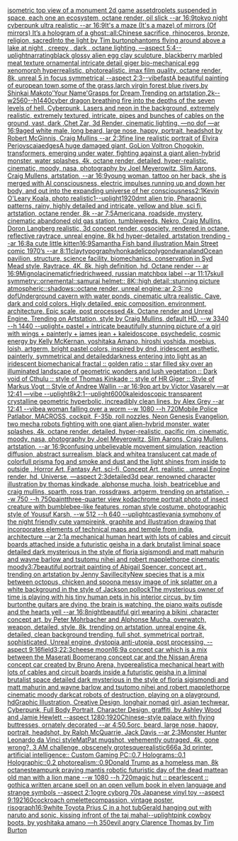 [isometric top view of a monument 2d game asset](https://www.ebank.nz/aiartgenerator?category=isometric%20top%20view%20of%20a%20monument%202d%20game%20asset)[droplets suspended in space, each one an ecosystem, octane render, oil slick --ar 16:9](https://www.ebank.nz/aiartgenerator?category=droplets%20suspended%20in%20space%2C%20each%20one%20an%20ecosystem%2C%20octane%20render%2C%20oil%20slick%20--ar%2016%3A9)[tokyo night cyberpunk ultra realistic --ar 16:9](https://www.ebank.nz/aiartgenerator?category=tokyo%20night%20cyberpunk%20ultra%20realistic%20--ar%2016%3A9)[It's a maze (It's a maze) of mirrors (Of mirrors) It’s a hologram of a ghost](https://www.ebank.nz/aiartgenerator?category=It%27s%20a%20maze%20%28It%27s%20a%20maze%29%20of%20mirrors%20%28Of%20mirrors%29%20It%E2%80%99s%20a%20hologram%20of%20a%20ghost)[::](https://www.ebank.nz/aiartgenerator?category=%3A%3A)[all:Chinese sacrifice, rhinoceros, bronze, religion, sacred](https://www.ebank.nz/aiartgenerator?category=all%3AChinese%20sacrifice%2C%20rhinoceros%2C%20bronze%2C%20religion%2C%20sacred)[Into the light by Tim burton](https://www.ebank.nz/aiartgenerator?category=Into%20the%20light%20by%20Tim%20burton)[phantoms flying around above a lake at night , creepy , dark , octane lighting, —aspect 5:4](https://www.ebank.nz/aiartgenerator?category=phantoms%20flying%20around%20above%20a%20lake%20at%20night%20%2C%20creepy%20%2C%20dark%20%2C%20octane%20lighting%2C%20%E2%80%94aspect%205%3A4)[--uplight](https://www.ebank.nz/aiartgenerator?category=--uplight)[narrating](https://www.ebank.nz/aiartgenerator?category=narrating)[black glossy alien egg clay sculpture, blackberry marbled meat texture ornamental intricate detail giger bio-mechanical  egg xenomorph  hyperrealistic, photorealistic, imax film quality, octane render, 8k, unreal 5 in focus symmetrical --aspect 2:3](https://www.ebank.nz/aiartgenerator?category=black%20glossy%20alien%20egg%20clay%20sculpture%2C%20blackberry%20marbled%20meat%20texture%20ornamental%20intricate%20detail%20giger%20bio-mechanical%20%20egg%20xenomorph%20%20hyperrealistic%2C%20photorealistic%2C%20imax%20film%20quality%2C%20octane%20render%2C%208k%2C%20unreal%205%20in%20focus%20symmetrical%20--aspect%202%3A3)[--vibefast](https://www.ebank.nz/aiartgenerator?category=--vibefast)[A beautiful painting of european town,some of the grass,larch virgin forest,blue rivers,by Shinkai Makoto'Your Name'Grasps for Dream,Trending on artstation,2k--w2560--h1440](https://www.ebank.nz/aiartgenerator?category=A%20beautiful%20painting%20of%20european%20town%2Csome%20of%20the%20grass%2Clarch%20virgin%20forest%2Cblue%20rivers%2Cby%20Shinkai%20Makoto%27Your%20Name%27Grasps%20for%20Dream%2CTrending%20on%20artstation%2C2k--w2560--h1440)[cyber dragon breathing fire into the depths of the seven levels of hell. Cyberpunk, Lasers and neon in the background, extremely realistic, extremely textured, intricate, pipes and bunches of cables on the ground, vast, dark ,Chet Zar, 3d Render, cinematic lighting, —no dof —ar 16:9](https://www.ebank.nz/aiartgenerator?category=cyber%20dragon%20breathing%20fire%20into%20the%20depths%20of%20the%20seven%20levels%20of%20hell.%20Cyberpunk%2C%20Lasers%20and%20neon%20in%20the%20background%2C%20extremely%20realistic%2C%20extremely%20textured%2C%20intricate%2C%20pipes%20and%20bunches%20of%20cables%20on%20the%20ground%2C%20vast%2C%20dark%20%2CChet%20Zar%2C%203d%20Render%2C%20cinematic%20lighting%2C%20%E2%80%94no%20dof%20%E2%80%94ar%2016%3A9)[aged white male, long beard, large nose, happy, portrait, headshot by Robert McGinnis, Craig Mullins --ar 2:3](https://www.ebank.nz/aiartgenerator?category=aged%20white%20male%2C%20long%20beard%2C%20large%20nose%2C%20happy%2C%20portrait%2C%20headshot%20by%20Robert%20McGinnis%2C%20Craig%20Mullins%20--ar%202%3A3)[fine line realistic portrait of Elvira Perjovscaia](https://www.ebank.nz/aiartgenerator?category=fine%20line%20realistic%20portrait%20of%20Elvira%20Perjovscaia)[edges](https://www.ebank.nz/aiartgenerator?category=edges)[A huge damaged giant, GoLion Voltron Chogokin, transformers, emerging under water, fighting against a giant alien-hybrid monster, water splashes, 4k, octane render, detailed, hyper-realistic, cinematic, moody, nasa, photography by Joel Meyerowitz, Slim Aarons, Craig Mullens, artstation, --ar 16:9](https://www.ebank.nz/aiartgenerator?category=A%20huge%20damaged%20giant%2C%20GoLion%20Voltron%20Chogokin%2C%20transformers%2C%20emerging%20under%20water%2C%20fighting%20against%20a%20giant%20alien-hybrid%20monster%2C%20water%20splashes%2C%204k%2C%20octane%20render%2C%20detailed%2C%20hyper-realistic%2C%20cinematic%2C%20moody%2C%20nasa%2C%20photography%20by%20Joel%20Meyerowitz%2C%20Slim%20Aarons%2C%20Craig%20Mullens%2C%20artstation%2C%20--ar%2016%3A9)[young woman, tattoo on her back, she is merged with AI consciousness, electric impulses running up and down her body, and out into the expanding universe of her consciousness](https://www.ebank.nz/aiartgenerator?category=young%20woman%2C%20tattoo%20on%20her%20back%2C%20she%20is%20merged%20with%20AI%20consciousness%2C%20electric%20impulses%20running%20up%20and%20down%20her%20body%2C%20and%20out%20into%20the%20expanding%20universe%20of%20her%20consciousness)[2:1](https://www.ebank.nz/aiartgenerator?category=2%3A1)[Kevin O'Leary Koala, photo realistic](https://www.ebank.nz/aiartgenerator?category=Kevin%20O%27Leary%20Koala%2C%20photo%20realistic)[1](https://www.ebank.nz/aiartgenerator?category=1)[--uplight](https://www.ebank.nz/aiartgenerator?category=--uplight)[1920](https://www.ebank.nz/aiartgenerator?category=1920)[dmt alien trip, Pharaonic patterns, rainy, highly detailed and intricate, yellow and blue, sci fi, artstation, octane render, 8k --ar 7:5](https://www.ebank.nz/aiartgenerator?category=dmt%20alien%20trip%2C%20Pharaonic%20patterns%2C%20rainy%2C%20highly%20detailed%20and%20intricate%2C%20yellow%20and%20blue%2C%20sci%20fi%2C%20artstation%2C%20octane%20render%2C%208k%20--ar%207%3A5)[Americana, roadside, mystery, cinematic abandoned old gas station, tumbleweeds, Nekro, Craig Mullins, Doron Langberg realistic, 3d concept render, cgsociety, rendered in octane, reflective raytrace, unreal engine, 8k hd hyper-detailed, artstation trending --ar 16:8](https://www.ebank.nz/aiartgenerator?category=Americana%2C%20roadside%2C%20mystery%2C%20cinematic%20abandoned%20old%20gas%20station%2C%20tumbleweeds%2C%20Nekro%2C%20Craig%20Mullins%2C%20Doron%20Langberg%20realistic%2C%203d%20concept%20render%2C%20cgsociety%2C%20rendered%20in%20octane%2C%20reflective%20raytrace%2C%20unreal%20engine%2C%208k%20hd%20hyper-detailed%2C%20artstation%20trending%20--ar%2016%3A8)[a cute little kitten](https://www.ebank.nz/aiartgenerator?category=a%20cute%20little%20kitten)[16:9](https://www.ebank.nz/aiartgenerator?category=16%3A9)[Samantha Fish band illustration Main Street comic 1970’s --ar 8:11](https://www.ebank.nz/aiartgenerator?category=Samantha%20Fish%20band%20illustration%20Main%20Street%20comic%201970%E2%80%99s%20--ar%208%3A11)[clay](https://www.ebank.nz/aiartgenerator?category=clay)[typography](https://www.ebank.nz/aiartgenerator?category=typography)[honkadelic](https://www.ebank.nz/aiartgenerator?category=honkadelic)[polygondwanaland](https://www.ebank.nz/aiartgenerator?category=polygondwanaland)[Ocean pavilion, structure, science facility, biomechanics, conservation in Syd Mead style, Raytrace, 4K, 8k, high definition, hd, Octane render -- ar 16:9](https://www.ebank.nz/aiartgenerator?category=Ocean%20pavilion%2C%20structure%2C%20science%20facility%2C%20biomechanics%2C%20conservation%20in%20Syd%20Mead%20style%2C%20Raytrace%2C%204K%2C%208k%2C%20high%20definition%2C%20hd%2C%20Octane%20render%20--%20ar%2016%3A9)[Mignola](https://www.ebank.nz/aiartgenerator?category=Mignola)[cinematic](https://www.ebank.nz/aiartgenerator?category=cinematic)[friedrich](https://www.ebank.nz/aiartgenerator?category=friedrich)[weed, russian matchbox label --ar 11:17](https://www.ebank.nz/aiartgenerator?category=weed%2C%20russian%20matchbox%20label%20--ar%2011%3A17)[skull symmetry::ornemental::samurai helmet:: 8K::high detail::stunning picture atmospheric::shadows::octane render, unreal engine::ar 2:3::no dof](https://www.ebank.nz/aiartgenerator?category=skull%20symmetry%3A%3Aornemental%3A%3Asamurai%20helmet%3A%3A%208K%3A%3Ahigh%20detail%3A%3Astunning%20picture%20atmospheric%3A%3Ashadows%3A%3Aoctane%20render%2C%20unreal%20engine%3A%3Aar%202%3A3%3A%3Ano%20dof)[Underground cavern with water ponds, cinematic ultra realistic. Cave, dark and cold colors. Higly detailed, epic composition. environment, architecture. Epic scale, post processed 4k, Octane render and Unreal Engine. Trending on Artstation, style by Craig Mullins, default HD, --w 3340 --h 1440 --uplight](https://www.ebank.nz/aiartgenerator?category=Underground%20cavern%20with%20water%20ponds%2C%20cinematic%20ultra%20realistic.%20Cave%2C%20dark%20and%20cold%20colors.%20Higly%20detailed%2C%20epic%20composition.%20environment%2C%20architecture.%20Epic%20scale%2C%20post%20processed%204k%2C%20Octane%20render%20and%20Unreal%20Engine.%20Trending%20on%20Artstation%2C%20style%20by%20Craig%20Mullins%2C%20default%20HD%2C%20--w%203340%20--h%201440%20--uplight)[+ pastel +  intricate beautifully stunning picture of a girl with wings + painterly + james jean + kaleidoscope, psychedelic, cosmic energy by Kelly McKernan, yoshitaka Amano, hiroshi yoshida, moebius, loish, artgerm, bright pastel colors, inspired by dnd, iridescent aesthetic, painterly, symmetrical and detailed](https://www.ebank.nz/aiartgenerator?category=%2B%20pastel%20%2B%20%20intricate%20beautifully%20stunning%20picture%20of%20a%20girl%20with%20wings%20%2B%20painterly%20%2B%20james%20jean%20%2B%20kaleidoscope%2C%20psychedelic%2C%20cosmic%20energy%20by%20Kelly%20McKernan%2C%20yoshitaka%20Amano%2C%20hiroshi%20yoshida%2C%20moebius%2C%20loish%2C%20artgerm%2C%20bright%20pastel%20colors%2C%20inspired%20by%20dnd%2C%20iridescent%20aesthetic%2C%20painterly%2C%20symmetrical%20and%20detailed)[darkness entering into light as an iridescent biomechanical fractal  :: golden ratio :: star filled sky over an illuminated landscape of geometric wonders and lush vegetation :: Dark void of Cthulu :: style of Thomas Kinkade :: style of HR Giger :: Style of Markus Vogt :: Style of Andree Wallin --ar 16:9](https://www.ebank.nz/aiartgenerator?category=darkness%20entering%20into%20light%20as%20an%20iridescent%20biomechanical%20fractal%20%20%3A%3A%20golden%20ratio%20%3A%3A%20star%20filled%20sky%20over%20an%20illuminated%20landscape%20of%20geometric%20wonders%20and%20lush%20vegetation%20%3A%3A%20Dark%20void%20of%20Cthulu%20%3A%3A%20style%20of%20Thomas%20Kinkade%20%3A%3A%20style%20of%20HR%20Giger%20%3A%3A%20Style%20of%20Markus%20Vogt%20%3A%3A%20Style%20of%20Andree%20Wallin%20--ar%2016%3A9)[op art by Victor Vasarely —ar 12:41 —vibe --uplight](https://www.ebank.nz/aiartgenerator?category=op%20art%20by%20Victor%20Vasarely%20%E2%80%94ar%2012%3A41%20%E2%80%94vibe%20--uplight)[8k](https://www.ebank.nz/aiartgenerator?category=8k)[2:1](https://www.ebank.nz/aiartgenerator?category=2%3A1)[--uplight](https://www.ebank.nz/aiartgenerator?category=--uplight)[6000](https://www.ebank.nz/aiartgenerator?category=6000)[kaleidoscopic transparent crystalline geometric hyperbolic, increadibly clean lines, by Alex Grey --ar 12:41 --vibe](https://www.ebank.nz/aiartgenerator?category=kaleidoscopic%20transparent%20crystalline%20geometric%20hyperbolic%2C%20increadibly%20clean%20lines%2C%20by%20Alex%20Grey%20--ar%2012%3A41%20--vibe)[a woman falling over a worm --w 1080 --h 720](https://www.ebank.nz/aiartgenerator?category=a%20woman%20falling%20over%20a%20worm%20--w%201080%20--h%20720)[Mobile Police Patlabor, MACROSS, cockpit, F-35b, roll nozzles, Neon Genesis Evangelion, two mecha robots fighting with one giant alien-hybrid monster, water splashes, 4k, octane render, detailed, hyper-realistic, pacific rim, cinematic, moody, nasa, photography by Joel Meyerowitz, Slim Aarons, Craig Mullens, artstation, --ar 16:9](https://www.ebank.nz/aiartgenerator?category=Mobile%20Police%20Patlabor%2C%20MACROSS%2C%20cockpit%2C%20F-35b%2C%20roll%20nozzles%2C%20Neon%20Genesis%20Evangelion%2C%20two%20mecha%20robots%20fighting%20with%20one%20giant%20alien-hybrid%20monster%2C%20water%20splashes%2C%204k%2C%20octane%20render%2C%20detailed%2C%20hyper-realistic%2C%20pacific%20rim%2C%20cinematic%2C%20moody%2C%20nasa%2C%20photography%20by%20Joel%20Meyerowitz%2C%20Slim%20Aarons%2C%20Craig%20Mullens%2C%20artstation%2C%20--ar%2016%3A9)[confusing unbelievable movement simulation, reaction diffusion, abstract surrealism, black and white](https://www.ebank.nz/aiartgenerator?category=confusing%20unbelievable%20movement%20simulation%2C%20reaction%20diffusion%2C%20abstract%20surrealism%2C%20black%20and%20white)[a translucent cat made of colorfull prisma fog and smoke and dust and the light shines from inside to outside , Horror Art, Fantasy Art, sci-fi, Concept Art, realistic , unreal Engine render, hd, Universe, —aspect 2:3](https://www.ebank.nz/aiartgenerator?category=a%20translucent%20cat%20made%20of%20colorfull%20prisma%20fog%20and%20smoke%20and%20dust%20and%20the%20light%20shines%20from%20inside%20to%20outside%20%2C%20Horror%20Art%2C%20Fantasy%20Art%2C%20sci-fi%2C%20Concept%20Art%2C%20realistic%20%2C%20unreal%20Engine%20render%2C%20hd%2C%20Universe%2C%20%E2%80%94aspect%202%3A3)[detailed](https://www.ebank.nz/aiartgenerator?category=detailed)[3d pear, renowned character illustration by thomas kindkade, alphonse mucha, loish, beatriceblue and craig mullins, sparth, ross tran, rossdraws, artgerm, trending on artstation, --w 750 --h 750](https://www.ebank.nz/aiartgenerator?category=3d%20pear%2C%20renowned%20character%20illustration%20by%20thomas%20kindkade%2C%20alphonse%20mucha%2C%20loish%2C%20beatriceblue%20and%20craig%20mullins%2C%20sparth%2C%20ross%20tran%2C%20rossdraws%2C%20artgerm%2C%20trending%20on%20artstation%2C%20--w%20750%20--h%20750)[paint](https://www.ebank.nz/aiartgenerator?category=paint)[three-quarter view kodachrome portrait photo of insect creature with bumblebee-like features, roman style costume, photographic style of Yousuf Karsh, --w 512 --h 640 --uplight](https://www.ebank.nz/aiartgenerator?category=three-quarter%20view%20kodachrome%20portrait%20photo%20of%20insect%20creature%20with%20bumblebee-like%20features%2C%20roman%20style%20costume%2C%20photographic%20style%20of%20Yousuf%20Karsh%2C%20--w%20512%20--h%20640%20--uplight)[castlevania symphony of the night friendly cute vampire](https://www.ebank.nz/aiartgenerator?category=castlevania%20symphony%20of%20the%20night%20friendly%20cute%20vampire)[ink, graphite and illustration drawing that incorporates elements of technical maps and temple from india, architecture --ar 2:1](https://www.ebank.nz/aiartgenerator?category=ink%2C%20graphite%20and%20illustration%20drawing%20that%20incorporates%20elements%20of%20technical%20maps%20and%20temple%20from%20india%2C%20architecture%20--ar%202%3A1)[a mechanical human heart with lots of cables and circuit boards attached inside a futuristic geisha in a dark brutalist liminal space detailed dark mysterious in the style of floria sigismondi and matt mahurin and wayne barlow and tsutomu nihei and robert mapplethorpe cinematic moody](https://www.ebank.nz/aiartgenerator?category=a%20mechanical%20human%20heart%20with%20lots%20of%20cables%20and%20circuit%20boards%20attached%20inside%20a%20futuristic%20geisha%20in%20a%20dark%20brutalist%20liminal%20space%20detailed%20dark%20mysterious%20in%20the%20style%20of%20floria%20sigismondi%20and%20matt%20mahurin%20and%20wayne%20barlow%20and%20tsutomu%20nihei%20and%20robert%20mapplethorpe%20cinematic%20moody)[3:7](https://www.ebank.nz/aiartgenerator?category=3%3A7)[beautiful portrait painting of Abigail Spencer, concept art , trending on artstation by Jenny Saville](https://www.ebank.nz/aiartgenerator?category=beautiful%20portrait%20painting%20of%20Abigail%20Spencer%2C%20concept%20art%20%2C%20trending%20on%20artstation%20by%20Jenny%20Saville)[city](https://www.ebank.nz/aiartgenerator?category=city)[New species that is a mix between  octopus, chicken and spoon](https://www.ebank.nz/aiartgenerator?category=New%20species%20that%20is%20a%20mix%20between%20%20octopus%2C%20chicken%20and%20spoon)[a messy image of ink splatter on a white background in the style of Jackson pollock](https://www.ebank.nz/aiartgenerator?category=a%20messy%20image%20of%20ink%20splatter%20on%20a%20white%20background%20in%20the%20style%20of%20Jackson%20pollock)[The mysterious owner of time is playing with his tiny human pets in his interior circus, by tim burton](https://www.ebank.nz/aiartgenerator?category=The%20mysterious%20owner%20of%20time%20is%20playing%20with%20his%20tiny%20human%20pets%20in%20his%20interior%20circus%2C%20by%20tim%20burton)[the guitars are dying, the brain is watching, the piano waits outisde and the hearts yell --ar 16:8](https://www.ebank.nz/aiartgenerator?category=the%20guitars%20are%20dying%2C%20the%20brain%20is%20watching%2C%20the%20piano%20waits%20outisde%20and%20the%20hearts%20yell%20--ar%2016%3A8)[night](https://www.ebank.nz/aiartgenerator?category=night)[beautiful girl wearing a bikini ,character concept art, by Peter Mohrbacher and Alphonse Mucha, overwatch, weapon, detailed, style, 8k, trending on artstation, unreal engine 4k, detailed, clean background trending, full shot, symmetrical portrait, sophisticated, Unreal engine, dystopia,anti-utopia, post processing, --aspect 9:16](https://www.ebank.nz/aiartgenerator?category=beautiful%20girl%20wearing%20a%20bikini%20%2Ccharacter%20concept%20art%2C%20by%20Peter%20Mohrbacher%20and%20Alphonse%20Mucha%2C%20overwatch%2C%20weapon%2C%20detailed%2C%20style%2C%208k%2C%20trending%20on%20artstation%2C%20unreal%20engine%204k%2C%20detailed%2C%20clean%20background%20trending%2C%20full%20shot%2C%20symmetrical%20portrait%2C%20sophisticated%2C%20Unreal%20engine%2C%20dystopia%2Canti-utopia%2C%20post%20processing%2C%20--aspect%209%3A16)[field](https://www.ebank.nz/aiartgenerator?category=field)[3:2](https://www.ebank.nz/aiartgenerator?category=3%3A2)[2:3](https://www.ebank.nz/aiartgenerator?category=2%3A3)[cheese moon](https://www.ebank.nz/aiartgenerator?category=cheese%20moon)[16:9](https://www.ebank.nz/aiartgenerator?category=16%3A9)[a concept car which is a mix between the Maserati Boomerang concept car and the Nissan Arena concept car created by Bruno Arena, hyperealistic](https://www.ebank.nz/aiartgenerator?category=a%20concept%20car%20which%20is%20a%20mix%20between%20the%20Maserati%20Boomerang%20concept%20car%20and%20the%20Nissan%20Arena%20concept%20car%20created%20by%20Bruno%20Arena%2C%20hyperealistic)[a mechanical heart with lots of cables and circuit boards inside a futuristic geisha in a liminal brutalist space detailed dark mysterious in the style of floria sigismondi and matt mahurin and wayne barlow and tsutomo nihei and robert mapplethorpe cinematic moody dark](https://www.ebank.nz/aiartgenerator?category=a%20mechanical%20heart%20with%20lots%20of%20cables%20and%20circuit%20boards%20inside%20a%20futuristic%20geisha%20in%20a%20liminal%20brutalist%20space%20detailed%20dark%20mysterious%20in%20the%20style%20of%20floria%20sigismondi%20and%20matt%20mahurin%20and%20wayne%20barlow%20and%20tsutomo%20nihei%20and%20robert%20mapplethorpe%20cinematic%20moody%20dark)[cat robots of destruction, playing on a playground, hd](https://www.ebank.nz/aiartgenerator?category=cat%20robots%20of%20destruction%2C%20playing%20on%20a%20playground%2C%20hd)[Graphic Illustration, Creative Design, longhair nomad girl, asian techwear, Cyberpunk, Full Body Portrait, Character Design, graffiti, by Ashley Wood and Jamie Hewlett --aspect 1280:1920](https://www.ebank.nz/aiartgenerator?category=Graphic%20Illustration%2C%20Creative%20Design%2C%20longhair%20nomad%20girl%2C%20asian%20techwear%2C%20Cyberpunk%2C%20Full%20Body%20Portrait%2C%20Character%20Design%2C%20graffiti%2C%20by%20Ashley%20Wood%20and%20Jamie%20Hewlett%20--aspect%201280%3A1920)[Chinese-style palace with flying buttresses, ornately decorated --ar 4:5](https://www.ebank.nz/aiartgenerator?category=Chinese-style%20palace%20with%20flying%20buttresses%2C%20ornately%20decorated%20--ar%204%3A5)[0.5](https://www.ebank.nz/aiartgenerator?category=0.5)[orc, beard, large nose, happy, portrait, headshot, by  Ralph McQuarrie, Jack Davis --ar 2:3](https://www.ebank.nz/aiartgenerator?category=orc%2C%20beard%2C%20large%20nose%2C%20happy%2C%20portrait%2C%20headshot%2C%20by%20%20Ralph%20McQuarrie%2C%20Jack%20Davis%20--ar%202%3A3)[Monster Hunter Leonardo da Vinci style](https://www.ebank.nz/aiartgenerator?category=Monster%20Hunter%20Leonardo%20da%20Vinci%20style)[MatPat mugshot, vehemently outraged, 4k, gone wrong?, 3 AM challenge, obscenely grotesque](https://www.ebank.nz/aiartgenerator?category=MatPat%20mugshot%2C%20vehemently%20outraged%2C%204k%2C%20gone%20wrong%3F%2C%203%20AM%20challenge%2C%20obscenely%20grotesque)[realistic](https://www.ebank.nz/aiartgenerator?category=realistic)[666](https://www.ebank.nz/aiartgenerator?category=666)[a 3d printer, artificial intelligence:: Custom Gaming PC::0.7 Holograms::0.1 Holographic::0.2 photorealism::0.9](https://www.ebank.nz/aiartgenerator?category=a%203d%20printer%2C%20artificial%20intelligence%3A%3A%20Custom%20Gaming%20PC%3A%3A0.7%20Holograms%3A%3A0.1%20Holographic%3A%3A0.2%20photorealism%3A%3A0.9)[Donald Trump as a homeless man, 8k octane](https://www.ebank.nz/aiartgenerator?category=Donald%20Trump%20as%20a%20homeless%20man%2C%208k%20octane)[steampunk praying mantis robotic futuristic day of the dead matte](https://www.ebank.nz/aiartgenerator?category=steampunk%20praying%20mantis%20robotic%20futuristic%20day%20of%20the%20dead%20matte)[an old man with a lion mane --w 1080 --h 720](https://www.ebank.nz/aiartgenerator?category=an%20old%20man%20with%20a%20lion%20mane%20--w%201080%20--h%20720)[magic hut :: pearlescent :: gothic](https://www.ebank.nz/aiartgenerator?category=magic%20hut%20%3A%3A%20pearlescent%20%3A%3A%20gothic)[a written arcane spell on an open vellum book in elven language and strange symbols --aspect 2:1](https://www.ebank.nz/aiartgenerator?category=a%20written%20arcane%20spell%20on%20an%20open%20vellum%20book%20in%20elven%20language%20and%20strange%20symbols%20--aspect%202%3A1)[ogre cyborg 70s Japanese vinyl toy --aspect 9:19](https://www.ebank.nz/aiartgenerator?category=ogre%20cyborg%2070s%20Japanese%20vinyl%20toy%20--aspect%209%3A19)[2160](https://www.ebank.nz/aiartgenerator?category=2160)[cockroach omelette](https://www.ebank.nz/aiartgenerator?category=cockroach%20omelette)[compassion, vintage poster, risograph](https://www.ebank.nz/aiartgenerator?category=compassion%2C%20vintage%20poster%2C%20risograph)[16:9](https://www.ebank.nz/aiartgenerator?category=16%3A9)[white Toyota Prius C in a hot tub](https://www.ebank.nz/aiartgenerator?category=white%20Toyota%20Prius%20C%20in%20a%20hot%20tub)[Gerald hanging out with naruto and sonic, kissing infront of the taj mahal](https://www.ebank.nz/aiartgenerator?category=Gerald%20hanging%20out%20with%20naruto%20and%20sonic%2C%20kissing%20infront%20of%20the%20taj%20mahal)[--uplight](https://www.ebank.nz/aiartgenerator?category=--uplight)[pink cowboy boots, by yoshitaka amano —h 350](https://www.ebank.nz/aiartgenerator?category=pink%20cowboy%20boots%2C%20by%20yoshitaka%20amano%20%E2%80%94h%20350)[evil angry Clarence Thomas by Tim Burton](https://www.ebank.nz/aiartgenerator?category=evil%20angry%20Clarence%20Thomas%20by%20Tim%20Burton)